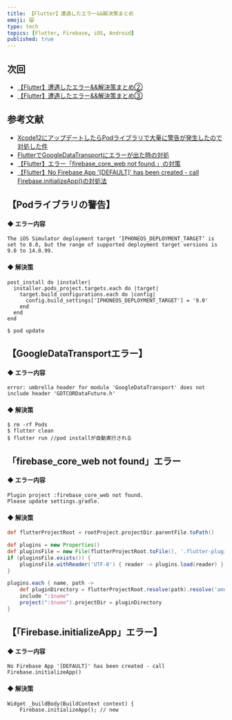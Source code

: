 ```yaml
---
title: 【Flutter】遭遇したエラー&&解決策まとめ
emoji: 😸
type: tech
topics: [Flutter, Firebase, iOS, Android]
published: true
---
```

## 次回
 - [【Flutter】遭遇したエラー&&解決策まとめ②](https://zenn.dev/endo/articles/2e8722076a0da536fe86)
 - [【Flutter】遭遇したエラー&&解決策まとめ③](https://zenn.dev/endo/articles/0a0dbd6b4c77c171c0b7)

## 参考文献
 - [Xcode12にアップデートしたらPodライブラリで大量に警告が発生したので対処した件](https://www.yururiwork.net/xcode12%E3%81%AB%E3%82%A2%E3%83%83%E3%83%97%E3%83%87%E3%83%BC%E3%83%88%E3%81%97%E3%81%9F%E3%82%89pod%E3%83%A9%E3%82%A4%E3%83%96%E3%83%A9%E3%83%AA%E3%81%A7%E5%A4%A7%E9%87%8F%E3%81%AB%E8%AD%A6%E5%91%8A/)
 - [FlutterでGoogleDataTransportにエラーが出た時の対処](https://qiita.com/shoukitsuda0310/items/a7377bae8075de7f95be)
 - [【Flutter】エラー「firebase_core_web not found.」の対策](https://algorithm.joho.info/flutter/firebase_core_web-not-found/)
 - [【Flutter】No Firebase App '[DEFAULT]' has been created - call Firebase.initializeApp()の対処法](https://qiita.com/mamoru_takami/items/87a20d861806a70db29d)



## 【Podライブラリの警告】

#### ◆ エラー内容
```
The iOS Simulator deployment target ‘IPHONEOS_DEPLOYMENT_TARGET’ is set to 8.0, but the range of supported deployment target versions is 9.0 to 14.0.99.
```
#### ◆ 解決策
```:Podfile
post_install do |installer|
  installer.pods_project.targets.each do |target|
    target.build_configurations.each do |config|
      config.build_settings['IPHONEOS_DEPLOYMENT_TARGET'] = '9.0'
    end
  end
end
```

```
$ pod update
```


## 【GoogleDataTransportエラー】

#### ◆ エラー内容
```
error: umbrella header for module 'GoogleDataTransport' does not include header 'GDTCORDataFuture.h'
```
#### ◆ 解決策
```
$ rm -rf Pods
$ flutter clean
$ flutter run //pod installが自動実行される
```

## 「firebase_core_web not found」エラー

#### ◆ エラー内容
```
Plugin project :firebase_core_web not found.
Please update settings.gradle.
```

#### ◆ 解決策
```setting.gradle
def flutterProjectRoot = rootProject.projectDir.parentFile.toPath()

def plugins = new Properties()
def pluginsFile = new File(flutterProjectRoot.toFile(), '.flutter-plugins')
if (pluginsFile.exists()) {
    pluginsFile.withReader('UTF-8') { reader -> plugins.load(reader) }
}

plugins.each { name, path ->
    def pluginDirectory = flutterProjectRoot.resolve(path).resolve('android').toFile()
    include ":$name"
    project(":$name").projectDir = pluginDirectory
}
```

## 【「Firebase.initializeApp」エラー】

#### ◆ エラー内容
```
No Firebase App '[DEFAULT]' has been created - call Firebase.initializeApp()
```

#### ◆ 解決策
```
Widget _buildBody(BuildContext context) {
    Firebase.initializeApp(); // new
```


